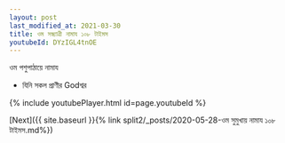 ```yaml
---
layout: post
last_modified_at: 2021-03-30
title: ওম সন্ধ্যাত্ৰী নামায ১০৮ টাইমস
youtubeId: DYzIGL4tnOE
---
```

 
 
 ওম পশুপাঠায়ে নামায  
 
 -  যিনি সকল প্রাণীর Godশ্বর 
 
  
 
  
 
 
 
 
 
 


{% include youtubePlayer.html id=page.youtubeId %}
 
[Next]({{ site.baseurl }}{% link  split2/_posts/2020-05-28-ওম সুমুখায় নামায ১০৮ টাইমস.md%})
 

